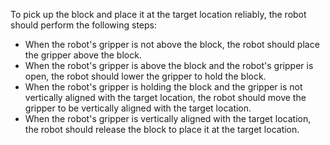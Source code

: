To pick up the block and place it at the target location reliably, the robot should perform the following steps:
  - When the robot's gripper is not above the block, the robot should place the gripper above the block.
  - When the robot's gripper is above the block and the robot's gripper is open, the robot should lower the gripper to hold the block.
  - When the robot's gripper is holding the block and the gripper is not vertically aligned with the target location, the robot should move the gripper to be vertically aligned with the target location.
  - When the robot's gripper is vertically aligned with the target location, the robot should release the block to place it at the target location.